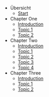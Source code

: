 - Übersicht
  - [Start](/ "Willkommen zum Modul 346")
- Chapter One
  - [Introduction](chapter-1/introduction.md)
  - [Topic 1](chapter-1/topic-1.md)
  - [Topic 2](chapter-1/topic-2.md)
- Chapter Two
  - [Introduction](chapter-2/introduction.md)
  - [Topic 1](chapter-2/topics-1.md)
  - [Topic 2](chapter-2/topics-2.md)
  - [Topic 3](chapter-2/topics-3.md)
  - [Topic 4](chapter-2/topics-4.md)
- Chapter Three
  - [Introduction](chapter-3/introduction.md)
  - [Topic 1](chapter-3/topic-1.md)
  - [Topic 2](chapter-3/topic-2.md)

